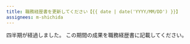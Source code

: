 ```yaml
---
title: 職務経歴書を更新してください【{{ date | date('YYYY/MM/DD') }}】
assignees: m-shichida
---
```


四半期が経過しました。
この期間の成果を職務経歴書に記載してください。
